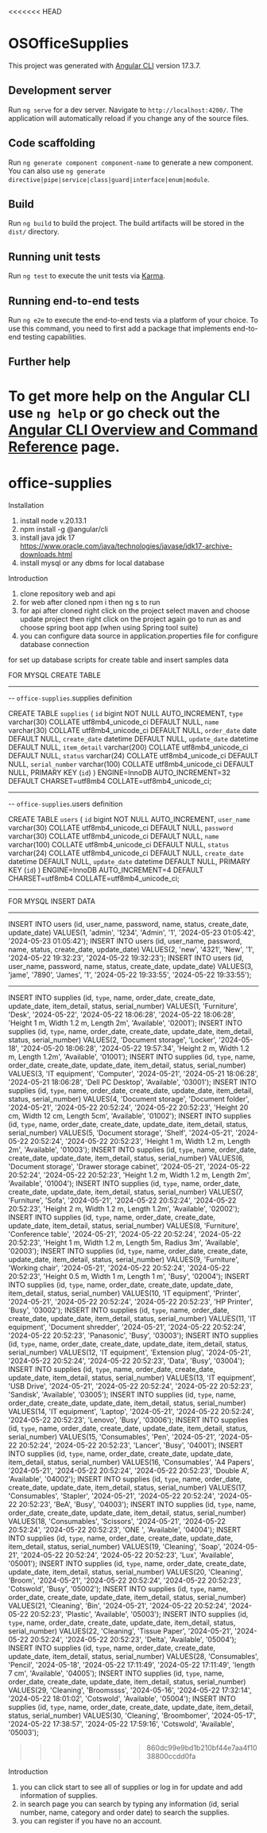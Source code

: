 <<<<<<< HEAD
# OSOfficeSupplies

This project was generated with [Angular CLI](https://github.com/angular/angular-cli) version 17.3.7.

## Development server

Run `ng serve` for a dev server. Navigate to `http://localhost:4200/`. The application will automatically reload if you change any of the source files.

## Code scaffolding

Run `ng generate component component-name` to generate a new component. You can also use `ng generate directive|pipe|service|class|guard|interface|enum|module`.

## Build

Run `ng build` to build the project. The build artifacts will be stored in the `dist/` directory.

## Running unit tests

Run `ng test` to execute the unit tests via [Karma](https://karma-runner.github.io).

## Running end-to-end tests

Run `ng e2e` to execute the end-to-end tests via a platform of your choice. To use this command, you need to first add a package that implements end-to-end testing capabilities.

## Further help

To get more help on the Angular CLI use `ng help` or go check out the [Angular CLI Overview and Command Reference](https://angular.io/cli) page.
=======
# office-supplies
Installation
1. install node v.20.13.1
2. npm install -g @angular/cli
3. install java jdk 17 
https://www.oracle.com/java/technologies/javase/jdk17-archive-downloads.html
4. install mysql or any dbms for local database

Introduction
1. clone repository web and api
2. for web after cloned npm i then ng s to run
3. for api after cloned right click on the project select maven and choose update project then right click on the project again go to run as and choose spring boot app (when using Spring tool suite)
4. you can configure data source in application.properties file for configure database connection

for set up database 
scripts for create table and insert samples data

FOR MYSQL CREATE TABLE
*********************************************************************************************
-- `office-supplies`.supplies definition

CREATE TABLE `supplies` (
  `id` bigint NOT NULL AUTO_INCREMENT,
  `type` varchar(30) COLLATE utf8mb4_unicode_ci DEFAULT NULL,
  `name` varchar(30) COLLATE utf8mb4_unicode_ci DEFAULT NULL,
  `order_date` date DEFAULT NULL,
  `create_date` datetime DEFAULT NULL,
  `update_date` datetime DEFAULT NULL,
  `item_detail` varchar(200) COLLATE utf8mb4_unicode_ci DEFAULT NULL,
  `status` varchar(24) COLLATE utf8mb4_unicode_ci DEFAULT NULL,
  `serial_number` varchar(100) COLLATE utf8mb4_unicode_ci DEFAULT NULL,
  PRIMARY KEY (`id`)
) ENGINE=InnoDB AUTO_INCREMENT=32 DEFAULT CHARSET=utf8mb4 COLLATE=utf8mb4_unicode_ci;
**********************************************************************************************
-- `office-supplies`.users definition

CREATE TABLE `users` (
  `id` bigint NOT NULL AUTO_INCREMENT,
  `user_name` varchar(30) COLLATE utf8mb4_unicode_ci DEFAULT NULL,
  `password` varchar(30) COLLATE utf8mb4_unicode_ci DEFAULT NULL,
  `name` varchar(100) COLLATE utf8mb4_unicode_ci DEFAULT NULL,
  `status` varchar(24) COLLATE utf8mb4_unicode_ci DEFAULT NULL,
  `create_date` datetime DEFAULT NULL,
  `update_date` datetime DEFAULT NULL,
  PRIMARY KEY (`id`)
) ENGINE=InnoDB AUTO_INCREMENT=4 DEFAULT CHARSET=utf8mb4 COLLATE=utf8mb4_unicode_ci;
**********************************************************************************************

FOR MYSQL INSERT DATA
**********************************************************************************************
INSERT INTO users
(id, user_name, password, name, status, create_date, update_date)
VALUES(1, 'admin', '1234', 'Admin', '1', '2024-05-23 01:05:42', '2024-05-23 01:05:42');
INSERT INTO users
(id, user_name, password, name, status, create_date, update_date)
VALUES(2, 'new', '4321', 'New', '1', '2024-05-22 19:32:23', '2024-05-22 19:32:23');
INSERT INTO users
(id, user_name, password, name, status, create_date, update_date)
VALUES(3, 'jame', '7890', 'James', '1', '2024-05-22 19:33:55', '2024-05-22 19:33:55');
**********************************************************************************************
INSERT INTO supplies
(id, `type`, name, order_date, create_date, update_date, item_detail, status, serial_number)
VALUES(1, 'Furniture', 'Desk', '2024-05-22', '2024-05-22 18:06:28', '2024-05-22 18:06:28', 'Height 1 m, Width 1.2 m, Length 2m', 'Available', '02001');
INSERT INTO supplies
(id, `type`, name, order_date, create_date, update_date, item_detail, status, serial_number)
VALUES(2, 'Document storage', 'Locker', '2024-05-18', '2024-05-20 18:06:28', '2024-05-22 19:57:34', 'Height 2 m, Width 1.2 m, Length 1.2m', 'Available', '01001');
INSERT INTO supplies
(id, `type`, name, order_date, create_date, update_date, item_detail, status, serial_number)
VALUES(3, 'IT equipment', 'Computer', '2024-05-21', '2024-05-21 18:06:28', '2024-05-21 18:06:28', 'Dell PC Desktop', 'Available', '03001');
INSERT INTO supplies
(id, `type`, name, order_date, create_date, update_date, item_detail, status, serial_number)
VALUES(4, 'Document storage', 'Document folder', '2024-05-21', '2024-05-22 20:52:24', '2024-05-22 20:52:23', 'Height 20 cm, Width 12 cm, Length 5cm', 'Available', '01002');
INSERT INTO supplies
(id, `type`, name, order_date, create_date, update_date, item_detail, status, serial_number)
VALUES(5, 'Document storage', 'Shelf', '2024-05-21', '2024-05-22 20:52:24', '2024-05-22 20:52:23', 'Height 1 m, Width 1.2 m, Length 2m', 'Available', '01003');
INSERT INTO supplies
(id, `type`, name, order_date, create_date, update_date, item_detail, status, serial_number)
VALUES(6, 'Document storage', 'Drawer storage cabinet', '2024-05-21', '2024-05-22 20:52:24', '2024-05-22 20:52:23', 'Height 1.2 m, Width 1.2 m, Length 2m', 'Available', '01004');
INSERT INTO supplies
(id, `type`, name, order_date, create_date, update_date, item_detail, status, serial_number)
VALUES(7, 'Furniture', 'Sofa', '2024-05-21', '2024-05-22 20:52:24', '2024-05-22 20:52:23', 'Height 2 m, Width 1.2 m, Length 1.2m', 'Available', '02002');
INSERT INTO supplies
(id, `type`, name, order_date, create_date, update_date, item_detail, status, serial_number)
VALUES(8, 'Furniture', 'Conference table', '2024-05-21', '2024-05-22 20:52:24', '2024-05-22 20:52:23', 'Height 1 m, Width 1.2 m, Length 5m, Radius 3m', 'Available', '02003');
INSERT INTO supplies
(id, `type`, name, order_date, create_date, update_date, item_detail, status, serial_number)
VALUES(9, 'Furniture', 'Working chair', '2024-05-21', '2024-05-22 20:52:24', '2024-05-22 20:52:23', 'Height 0.5 m, Width 1 m, Length 1 m', 'Busy', '02004');
INSERT INTO supplies
(id, `type`, name, order_date, create_date, update_date, item_detail, status, serial_number)
VALUES(10, 'IT equipment', 'Printer', '2024-05-21', '2024-05-22 20:52:24', '2024-05-22 20:52:23', 'HP Printer', 'Busy', '03002');
INSERT INTO supplies
(id, `type`, name, order_date, create_date, update_date, item_detail, status, serial_number)
VALUES(11, 'IT equipment', 'Document shredder', '2024-05-21', '2024-05-22 20:52:24', '2024-05-22 20:52:23', 'Panasonic', 'Busy', '03003');
INSERT INTO supplies
(id, `type`, name, order_date, create_date, update_date, item_detail, status, serial_number)
VALUES(12, 'IT equipment', 'Extension plug', '2024-05-21', '2024-05-22 20:52:24', '2024-05-22 20:52:23', 'Data', 'Busy', '03004');
INSERT INTO supplies
(id, `type`, name, order_date, create_date, update_date, item_detail, status, serial_number)
VALUES(13, 'IT equipment', 'USB Drive', '2024-05-21', '2024-05-22 20:52:24', '2024-05-22 20:52:23', 'Sandisk', 'Available', '03005');
INSERT INTO supplies
(id, `type`, name, order_date, create_date, update_date, item_detail, status, serial_number)
VALUES(14, 'IT equipment', 'Laptop', '2024-05-21', '2024-05-22 20:52:24', '2024-05-22 20:52:23', 'Lenovo', 'Busy', '03006');
INSERT INTO supplies
(id, `type`, name, order_date, create_date, update_date, item_detail, status, serial_number)
VALUES(15, 'Consumables', 'Pen', '2024-05-21', '2024-05-22 20:52:24', '2024-05-22 20:52:23', 'Lancer', 'Busy', '04001');
INSERT INTO supplies
(id, `type`, name, order_date, create_date, update_date, item_detail, status, serial_number)
VALUES(16, 'Consumables', 'A4 Papers', '2024-05-21', '2024-05-22 20:52:24', '2024-05-22 20:52:23', 'Double A', 'Available', '04002');
INSERT INTO supplies
(id, `type`, name, order_date, create_date, update_date, item_detail, status, serial_number)
VALUES(17, 'Consumables', 'Stapler', '2024-05-21', '2024-05-22 20:52:24', '2024-05-22 20:52:23', 'BeA', 'Busy', '04003');
INSERT INTO supplies
(id, `type`, name, order_date, create_date, update_date, item_detail, status, serial_number)
VALUES(18, 'Consumables', 'Scissors', '2024-05-21', '2024-05-22 20:52:24', '2024-05-22 20:52:23', 'ONE ', 'Available', '04004');
INSERT INTO supplies
(id, `type`, name, order_date, create_date, update_date, item_detail, status, serial_number)
VALUES(19, 'Cleaning', 'Soap', '2024-05-21', '2024-05-22 20:52:24', '2024-05-22 20:52:23', 'Lux', 'Available', '05001');
INSERT INTO supplies
(id, `type`, name, order_date, create_date, update_date, item_detail, status, serial_number)
VALUES(20, 'Cleaning', 'Broom', '2024-05-21', '2024-05-22 20:52:24', '2024-05-22 20:52:23', 'Cotswold', 'Busy', '05002');
INSERT INTO supplies
(id, `type`, name, order_date, create_date, update_date, item_detail, status, serial_number)
VALUES(21, 'Cleaning', 'Bin', '2024-05-21', '2024-05-22 20:52:24', '2024-05-22 20:52:23', 'Plastic', 'Available', '05003');
INSERT INTO supplies
(id, `type`, name, order_date, create_date, update_date, item_detail, status, serial_number)
VALUES(22, 'Cleaning', 'Tissue Paper', '2024-05-21', '2024-05-22 20:52:24', '2024-05-22 20:52:23', 'Delta', 'Available', '05004');
INSERT INTO supplies
(id, `type`, name, order_date, create_date, update_date, item_detail, status, serial_number)
VALUES(28, 'Consumables', 'Pencil', '2024-05-18', '2024-05-22 17:11:49', '2024-05-22 17:11:49', 'length 7 cm', 'Available', '04005');
INSERT INTO supplies
(id, `type`, name, order_date, create_date, update_date, item_detail, status, serial_number)
VALUES(29, 'Cleaning', 'Broomssss', '2024-05-16', '2024-05-22 17:32:14', '2024-05-22 18:01:02', 'Cotswold', 'Available', '05004');
INSERT INTO supplies
(id, `type`, name, order_date, create_date, update_date, item_detail, status, serial_number)
VALUES(30, 'Cleaning', 'Broombomer', '2024-05-17', '2024-05-22 17:38:57', '2024-05-22 17:59:16', 'Cotswold', 'Available', '05003');
>>>>>>> 860dc99e9bd1b210bf44e7aa4f1038800ccdd0fa

Introduction 
1. you can click start to see all of supplies or log in for update and add information of supplies.
2. in search page you can search by typing any information (id, serial number, name, category and order date) to search the supplies.
3. you can register if you have no an account.
